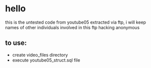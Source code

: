 # hello
this is the untested code from youtube05 extracted via ftp, i will keep names of other individuals involved in this ftp hacking anonymous
## to use:
 - create video_files directory
 - execute youtube05_struct.sql file
